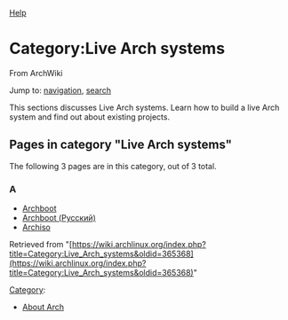 [Help](//www.mediawiki.org/wiki/Special:MyLanguage/Help:Categories)

# Category:Live Arch systems

From ArchWiki

Jump to: [navigation](#column-one), [search](#searchInput)

This sections discusses Live Arch systems. Learn how to build a live Arch system and find out about existing projects.

## Pages in category "Live Arch systems"

The following 3 pages are in this category, out of 3 total.

### A

*   [Archboot](/index.php/Archboot "Archboot")
*   [Archboot (Русский)](/index.php/Archboot_(%D0%A0%D1%83%D1%81%D1%81%D0%BA%D0%B8%D0%B9) "Archboot (Русский)")
*   [Archiso](/index.php/Archiso "Archiso")

Retrieved from "[https://wiki.archlinux.org/index.php?title=Category:Live_Arch_systems&oldid=365368](https://wiki.archlinux.org/index.php?title=Category:Live_Arch_systems&oldid=365368)"

[Category](/index.php/Special:Categories "Special:Categories"):

*   [About Arch](/index.php/Category:About_Arch "Category:About Arch")